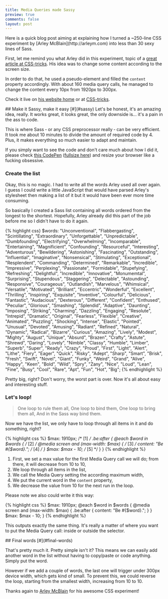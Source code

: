```yaml
---
title: Media Queries made Sassy
preview: true
comments: false
layout: post
---
```

<section> 
Here is a quick blog post aiming at explaining how I turned a ~250-line CSS experiment by [Arley McBlain](http://arleym.com) into less than 30 sexy lines of Sass.

First, let me remind you what Arley did in this experiment, topic of a [great article at CSS-tricks](http://css-tricks.com/lark-queries/). His idea was to change some content according to the screen size.

In order to do that, he used a pseudo-element and filled the `content` property accordingly. With about 160 media query calls, he managed to change the content every 10px from 1920px to 300px.

Check it live on [his website home](http://arleym.com/) or at [CSS-tricks](http://css-tricks.com/examples/LarkQueries/).
</section>
<section id="sassy">
## Make it Sassy, make it easy [#](#sassy)
Let's be honest, it's an amazing idea, really. It works great, it looks great, the only downside is... it's a pain in the ass to code.

This is where Sass &dash; or any CSS preprocessor really &dash; can be very efficient. It took me about 10 minutes to divide the amount of required code by 4. Plus, it makes everything so much easier to adapt and maintain. 

If you simply want to see the code and don't care much about how I did it, please check [this CodePen](http://codepen.io/HugoGiraudel/pen/kBzra) ([fullsize here](http://codepen.io/HugoGiraudel/full/kBzra)) and resize your browser like a fucking obsessive.

### Create the list

Okay, this is no magic. I had to write all the words Arley used all over again. I guess I could write a little JavaScript that would have parsed Arley's stylesheet then making a list of it but it would have been ever more time consuming.

So basically I created a Sass list containing all words ordered from the longest to the shortest. Hopefully, Arley already did this part of the job before me so I didn't have to do it again.

{% highlight css}
$words: "Unconventional", "Flabbergasting", "Scintillating", "Extraordinary", "Unforgettable", "Unpredictable", "Dumbfounding", "Electrifying", "Overwhelming", "Incomparable", "Entertaining", "Magnificient", "Confounding", "Resourceful", "Interesting", "Adventurous", "Bewildering", "Astonishing", "Fascinating", "Outstanding", "Influential", "Imaginative", "Nonsensical", "Stimulating", "Exceptional", "Resplendent", "Commanding", "Determined", "Remarkable", "Incredible", "Impressive", "Perplexing", "Passionate", "Formidable", "Stupefying", "Refreshing", "Delightful", "Incredible", "Innovative", "Monumemtal", "Surprising", "Stupendous", "Staggering", "Delectable", "Astounding", "Responsive", "Courageous", "Outlandish", "Marvelous", "Whimsical", "Versatile", "Motivated", "Brilliant", "Eccentric", "Wonderful", "Excellent", "Thrilling", "Inspiring", "Exquisite", "Inventive", "Colourful", "Delicious", "Fantastic", "Audacious", "Dexterous", "Different", "Confident", "Enthused", "Peculiar", "Glorious", "Smashing", "Splendid", "Adaptive", "Daunting", "Imposing", "Striking", "Charming", "Dazzling", "Engaging", "Resolute", "Intrepid", "Dramatic", "Original", "Fearless", "Flexible", "Creative", "Animated", "Puzzling", "Shocking", "Intense", "Elastic", "Pointed", "Unusual", "Devoted", "Amusing", "Radiant", "Refined", "Natural", "Dynamic", "Radical", "Bizarre", "Curious", "Amazing", "Lively", "Modest", "Mighty", "August", "Unique", "Absurd", "Brazen", "Crafty", "Astute", "Shrewd", "Daring", "Lovely", "Nimble", "Classy", "Humble", "Limber", "Superb", "Super", "Ready", "Crazy", "Proud", "First", "Light", "Alert", "Lithe", "Fiery", "Eager", "Quick", "Risky", "Adept", "Sharp", "Smart", "Brisk", "Fresh", "Swift", "Novel", "Giant", "Funky", "Weird", "Grand", "Alive", "Happy", "Keen", "Bold", "Wild", "Spry", "Zany", "Nice", "Loud", "Lean", "Fine", "Busy", "Cool", "Rare", "Apt", "Fun", "Hot", "Big";
{% endhighlight %}

Pretty big, right? Don't worry, the worst part is over. Now it's all about easy and interesting stuff.

### Let's loop!

> One loop to rule them all,
> One loop to bind them,
> One loop to bring them all,
> And in the Sass way bind them.

Now we have the list, we only have to loop through all items in it and do something, right?

{% highlight css %}
$max: 1910px; /* [1] */
.be:after {
	@each $word in $words { /* [2] */
  		@media screen and (max-width: $max) { /* [3] */
    		content: "Be #{$word}."; /* [4] */
  		}
  		$max: $max - 10; /* [5] */
  	}
}
{% endhighlight %}

1. First, we set a max value for the first Media Query call we will do; from there, it will decrease from 10 to 10,
2. We loop through all items in the list,
3. We call the Media Query setting the according maximum width,
4. We put the current word in the `content` property,
5. We decrease the value from 10 for the next run in the loop.

Please note we also could write it this way:

{% highlight css %}
$max: 1910px;
@each $word in $words {
	@media screen and (max-width: $max) {
		.be:after {
    		content: "Be #{$word}.";
  		}
  	}
  	$max: $max - 10;
}
{% endhighlight %}

This outputs exactly the same thing. It's really a matter of where you want to put the Media Query call: inside or outside the selector.
</section>
<section>
## Final words [#](#final-words)

That's pretty much it. Pretty simple isn't it? This means we can easily add another word in the list without having to copy/paste or code anything. Simply put the word.

However if we add a couple of words, the last one will trigger under 300px device width, which gets kind of small. To prevent this, we could reverse the loop, starting from the smallest width, increasing from 10 to 10.

Thanks again to [Arley McBlain](http://twitter.com/arleym) for his awesome CSS experiment!
</section>